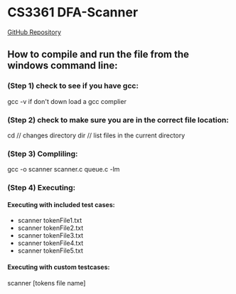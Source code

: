 # CS3361 DFA-Scanner
[GitHub Repository](https://github.com/stephencdevaney/CS3361_ProgLang_Scanner.git)



## How to compile and run the file from the windows command line:
### (Step 1) check to see if you have gcc:
gcc -v
if don't down load a gcc complier

### (Step 2) check to make sure you are in the correct file location:
cd // changes directory
dir // list files in the current directory


### (Step 3) Compliling:
gcc -o scanner scanner.c queue.c -lm

### (Step 4) Executing:
#### Executing with included test cases:
* scanner tokenFile1.txt
* scanner tokenFile2.txt
* scanner tokenFile3.txt
* scanner tokenFile4.txt
* scanner tokenFile5.txt


#### Executing with custom testcases:
scanner [tokens file name]
